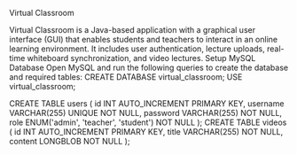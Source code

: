 Virtual Classroom

Virtual Classroom is a Java-based application with a graphical user interface (GUI) that enables students and teachers to interact in an online learning environment. It includes user authentication, lecture uploads, real-time whiteboard synchronization, and video lectures.
Setup MySQL Database
Open MySQL and run the following queries to create the database and required tables:
CREATE DATABASE virtual_classroom;
USE virtual_classroom;

CREATE TABLE users (
    id INT AUTO_INCREMENT PRIMARY KEY,
    username VARCHAR(255) UNIQUE NOT NULL,
    password VARCHAR(255) NOT NULL,
    role ENUM('admin', 'teacher', 'student') NOT NULL
);
CREATE TABLE videos (
    id INT AUTO_INCREMENT PRIMARY KEY,
    title VARCHAR(255) NOT NULL,
    content LONGBLOB NOT NULL
);
